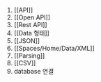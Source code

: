 1. [[API]]
2. [[Open API]]
3. [[Rest API]]
4. [[Data  형태]]
5. [[JSON]]
6. [[Spaces/Home/Data/XML]]
7. [[Parsing]]
8. [[CSV]]
9. database 연결